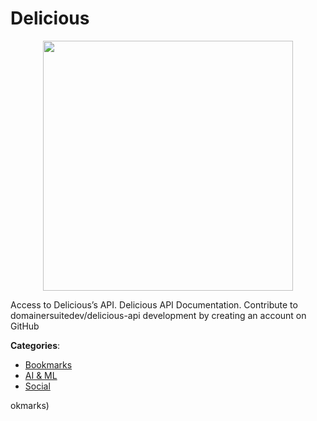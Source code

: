 # Delicious
<p align="center">
    <img width="400" src="https://raw.githubusercontent.com/apis-list/apis-list/apis/delicious/logo_256x256.png" />
</p>

Access to Delicious’s API.  Delicious API Documentation.  Contribute to domainersuitedev/delicious-api development by creating an account on GitHub



**Categories**:
- [Bookmarks](https://github.com/apis-list/apis-list#bookmarks)
- [AI & ML](https://github.com/apis-list/apis-list#ai-and-ml)
- [Social](https://github.com/apis-list/apis-list#social)



okmarks)






